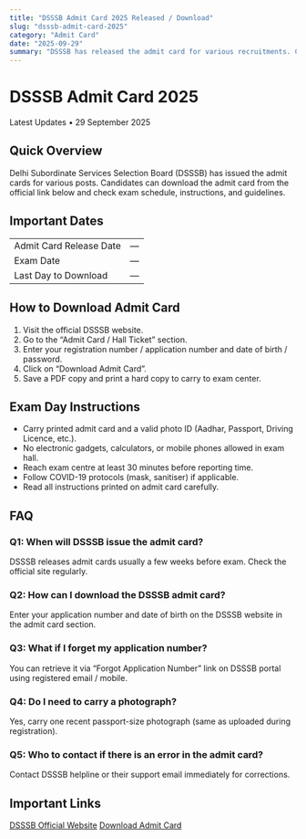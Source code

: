 ```yaml
---
title: "DSSSB Admit Card 2025 Released / Download"
slug: "dsssb-admit-card-2025"
category: "Admit Card"
date: "2025-09-29"
summary: "DSSSB has released the admit card for various recruitments. Candidates can download the admit card via official link and check exam date, instructions, and more below."
---
```


<h1 class="text-3xl font-bold text-amber-600 mb-4">DSSSB Admit Card 2025</h1>

<p class="text-sm text-gray-500 mb-6">
Latest Updates • 29 September 2025
</p>

<div class="bg-amber-50 dark:bg-gray-800 border-l-4 border-amber-500 p-4 rounded-lg shadow mb-6">
  <h2 class="text-lg font-semibold mb-2">Quick Overview</h2>
  <p class="text-gray-700 dark:text-gray-300 whitespace-pre-line">
    Delhi Subordinate Services Selection Board (DSSSB) has issued the admit cards for various posts. Candidates can download the admit card from the official link below and check exam schedule, instructions, and guidelines.
  </p>
</div>

<section class="mb-8">
  <div class="bg-white dark:bg-gray-900 shadow rounded-lg overflow-hidden">
    <div class="bg-amber-500 px-4 ">
      <h2 class="text-lg font-semibold text-white py-4">Important Dates</h2>
    </div>
    <div class="p-4">
      <table class="w-full text-sm border">
        <tbody>
          <tr class="border-b hover:bg-gray-50 dark:hover:bg-gray-800"><td class="p-2 font-medium">Admit Card Release Date</td><td class="p-2">—</td></tr>
          <tr class="border-b hover:bg-gray-50 dark:hover:bg-gray-800"><td class="p-2 font-medium">Exam Date</td><td class="p-2">—</td></tr>
          <tr class="border-b hover:bg-gray-50 dark:hover:bg_gray-800"><td class="p-2 font-medium">Last Day to Download</td><td class="p-2">—</td></tr>
        </tbody>
      </table>
    </div>
  </div>
</section>

<section class="mb-8">
  <div class="bg-white dark:bg-gray-900 shadow rounded-lg overflow-hidden">
    <div class="bg-amber-500 px-4">
      <h2 class="text-lg font-semibold text-white py-4">How to Download Admit Card</h2>
    </div>
    <div class="p-4 text-gray-700 dark:text-gray-300">
      <ol class="list-decimal pl-6 space-y-2">
        <li>Visit the official DSSSB website.</li>
        <li>Go to the “Admit Card / Hall Ticket” section.</li>
        <li>Enter your registration number / application number and date of birth / password.</li>
        <li>Click on “Download Admit Card”.</li>
        <li>Save a PDF copy and print a hard copy to carry to exam center.</li>
      </ol>
    </div>
  </div>
</section>

<section class="mb-8">
  <div class="bg-white dark:bg-gray-900 shadow rounded-lg overflow-hidden">
    <div class="bg-amber-500 px-4">
      <h2 class="text-lg font-semibold text-white py-4">Exam Day Instructions</h2>
    </div>
    <div class="p-4 text-gray-700 dark:text-gray-300">
      <ul class="list-disc pl-6 space-y-2">
        <li>Carry printed admit card and a valid photo ID (Aadhar, Passport, Driving Licence, etc.).</li>
        <li>No electronic gadgets, calculators, or mobile phones allowed in exam hall.</li>
        <li>Reach exam centre at least 30 minutes before reporting time.</li>
        <li>Follow COVID-19 protocols (mask, sanitiser) if applicable.</li>
        <li>Read all instructions printed on admit card carefully.</li>
      </ul>
    </div>
  </div>
</section>

<section class="mb-8">
  <div class="bg-white dark:bg_gray-900 shadow rounded-lg overflow-hidden">
    <div class="bg-amber-500 px-4">
      <h2 class="text-lg font-semibold text-white py-4">FAQ</h2>
    </div>
    <div class="p-4 space-y-4 text-gray-700 dark:text-gray-300">
      <div>
        <h3 class="font-semibold">Q1: When will DSSSB issue the admit card?</h3>
        <p>DSSSB releases admit cards usually a few weeks before exam. Check the official site regularly.</p>
      </div>
      <div>
        <h3 class="font-semibold">Q2: How can I download the DSSSB admit card?</h3>
        <p>Enter your application number and date of birth on the DSSSB website in the admit card section.</p>
      </div>
      <div>
        <h3 class="font-semibold">Q3: What if I forget my application number?</h3>
        <p>You can retrieve it via “Forgot Application Number” link on DSSSB portal using registered email / mobile.</p>
      </div>
      <div>
        <h3 class="font-semibold">Q4: Do I need to carry a photograph?</h3>
        <p>Yes, carry one recent passport-size photograph (same as uploaded during registration).</p>
      </div>
      <div>
        <h3 class="font-semibold">Q5: Who to contact if there is an error in the admit card?</h3>
        <p>Contact DSSSB helpline or their support email immediately for corrections.</p>
      </div>
    </div>
  </div>
</section>

<section class="mb-8">
  <div class="bg-white dark:bg-gray-900 shadow rounded-lg overflow-hidden">
    <div class="bg-amber-500 px-4">
      <h2 class="text-lg font-semibold text-white py-4">Important Links</h2>
    </div>
    <div class="p-4 space-y-3">
      <a href="https://dsssb.delhi.gov.in/" class="block text-center px-4 py-2 rounded font-medium shadow bg-green-600 text-white hover:opacity-90 transition" target="_blank">DSSSB Official Website</a>
      <a href="https://cdn.digialm.com/EForms/configuredHtml/1258/96015/login.html" class="block text-center px-4 py-2 rounded font-medium shadow bg-blue-600 text-white hover:opacity-90 transition" target="_blank">Download Admit Card</a>
    </div>
  </div>
</section>
